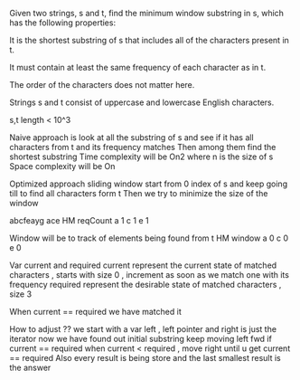 Given two strings, s and t, find the minimum window substring in s, which has the following properties:

It is the shortest substring of s that includes all of the characters present in t.

It must contain at least the same frequency of each character as in t.

The order of the characters does not matter here.

Strings s and t consist of uppercase and lowercase English characters.

s,t length < 10^3


Naive approach is look at all the substring of s and see if it has all characters from t and its frequency matches
Then among them find the shortest substring
Time complexity will be On2 where n is the size of s 
Space complexity will be On

Optimized approach sliding window
start from 0 index of s and keep going till to find all characters form t
Then we try to minimize the size of the window

abcfeayg   ace
HM reqCount 
a 1
c 1
e 1

Window will be to track of elements being found from t
HM window
a 0
c 0
e 0

Var current and required
current represent the current state of matched characters , starts with size 0 , increment as soon as we match one with its frequency
required represent the desirable state of matched characters , size 3

When current == required we have matched it

How to adjust ??
we start with a var left , left pointer and right is just the iterator
now we have found out initial substring 
keep moving left fwd if current == required
when current < required , move right until u get current == required
Also every result is being store and the last smallest result is the answer
